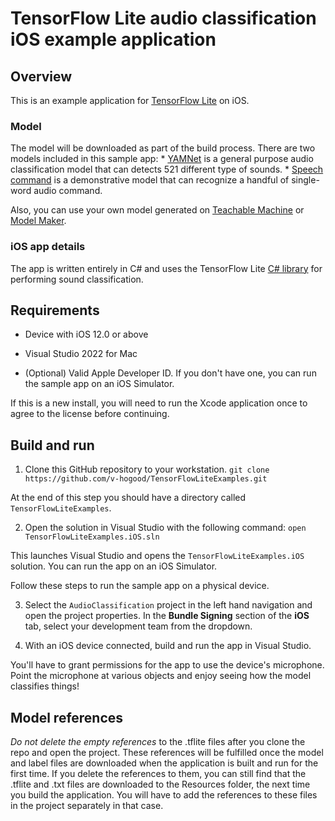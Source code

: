 # TensorFlow Lite audio classification iOS example application

## Overview

This is an example application for [TensorFlow Lite](https://tensorflow.org/lite)
on iOS.

### Model

The model will be downloaded as part of the build process. There are two models
included in this sample app: *
[YAMNet](https://tfhub.dev/google/lite-model/yamnet/classification/tflite/1) is
a general purpose audio classification model that can detects 521 different type
of sounds. *
[Speech command](https://www.tensorflow.org/lite/models/modify/model_maker/speech_recognition)
is a demonstrative model that can recognize a handful of single-word audio
command.

Also, you can use your own model generated on
[Teachable Machine](https://teachablemachine.withgoogle.com/train/audio) or
[Model Maker](https://www.tensorflow.org/lite/models/modify/model_maker/audio_classification).

### iOS app details

The app is written entirely in C# and uses the TensorFlow Lite
[C# library](https://github.com/v-hogood/TensorFlowLiteSupport/TensorFlowLiteTaskAudio)
for performing sound classification.

## Requirements

*   Device with iOS 12.0 or above

*   Visual Studio 2022 for Mac

*   (Optional) Valid Apple Developer ID. If you don't have one, you can run the
    sample app on an iOS Simulator.

If this is a new install, you will need to run the Xcode application once to
agree to the license before continuing.

## Build and run

1.  Clone this GitHub repository to your workstation. `git clone
    https://github.com/v-hogood/TensorFlowLiteExamples.git`

At the end of this step you should have a directory called
`TensorFlowLiteExamples`.

2.  Open the solution in Visual Studio with the following command: `open
    TensorFlowLiteExamples.iOS.sln`

This launches Visual Studio and opens the `TensorFlowLiteExamples.iOS` solution. You can run the
app on an iOS Simulator.

Follow these steps to run the sample app on a physical device.

3.  Select the `AudioClassification` project in the left hand navigation and open
    the project properties. In the **Bundle Signing** section of the **iOS**
    tab, select your development team from the dropdown.

4.  With an iOS device connected, build and run the app in Visual Studio.

You'll have to grant permissions for the app to use the device's microphone. Point
the microphone at various objects and enjoy seeing how the model classifies things!

## Model references

*Do not delete the empty references* to the .tflite files after you clone the
repo and open the project. These references will be fulfilled once the model and
label files are downloaded when the application is built and run for the first
time. If you delete the references to them, you can still find that the .tflite
and .txt files are downloaded to the Resources folder, the next time you build the
application. You will have to add the references to these files in the project
separately in that case.
